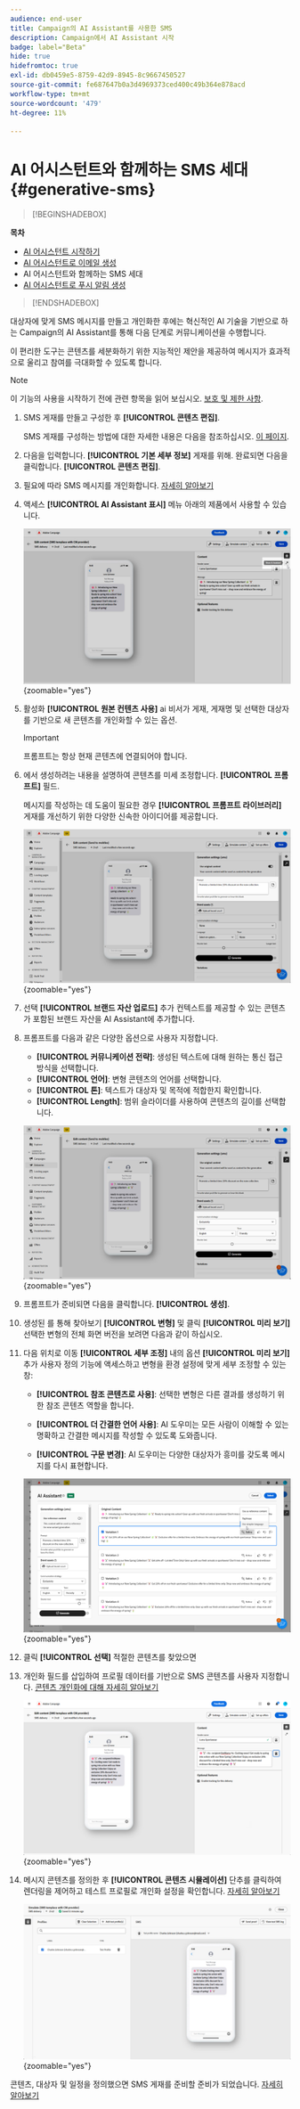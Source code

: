 ```yaml
---
audience: end-user
title: Campaign의 AI Assistant를 사용한 SMS
description: Campaign에서 AI Assistant 시작
badge: label="Beta"
hide: true
hidefromtoc: true
exl-id: db0459e5-8759-42d9-8945-8c9667450527
source-git-commit: fe687647b0a3d4969373ced400c49b364e878acd
workflow-type: tm+mt
source-wordcount: '479'
ht-degree: 11%

---
```


# AI 어시스턴트와 함께하는 SMS 세대 {#generative-sms}

>[!BEGINSHADEBOX]

**목차**

* [AI 어시스턴트 시작하기](generative-gs.md)
* [AI 어시스턴트로 이메일 생성](generative-content.md)
* AI 어시스턴트와 함께하는 SMS 세대
* [AI 어시스턴트로 푸시 알림 생성](generative-push.md)

>[!ENDSHADEBOX]

대상자에 맞게 SMS 메시지를 만들고 개인화한 후에는 혁신적인 AI 기술을 기반으로 하는 Campaign의 AI Assistant를 통해 다음 단계로 커뮤니케이션을 수행합니다.

이 편리한 도구는 콘텐츠를 세분화하기 위한 지능적인 제안을 제공하여 메시지가 효과적으로 울리고 참여를 극대화할 수 있도록 합니다.

>[!NOTE]
>
>이 기능의 사용을 시작하기 전에 관련 항목을 읽어 보십시오. [보호 및 제한 사항](generative-gs.md#generative-guardrails).

1. SMS 게재를 만들고 구성한 후 **[!UICONTROL 콘텐츠 편집]**.

   SMS 게재를 구성하는 방법에 대한 자세한 내용은 다음을 참조하십시오. [이 페이지](../sms/create-sms.md).

1. 다음을 입력합니다. **[!UICONTROL 기본 세부 정보]** 게재를 위해. 완료되면 다음을 클릭합니다. **[!UICONTROL 콘텐츠 편집]**.

1. 필요에 따라 SMS 메시지를 개인화합니다. [자세히 알아보기](../sms/content-sms.md)

1. 액세스 **[!UICONTROL AI Assistant 표시]** 메뉴 아래의 제품에서 사용할 수 있습니다.

   ![](assets/sms-genai-1.png){zoomable=&quot;yes&quot;}

1. 활성화 **[!UICONTROL 원본 컨텐츠 사용]** ai 비서가 게재, 게재명 및 선택한 대상자를 기반으로 새 콘텐츠를 개인화할 수 있는 옵션.

   >[!IMPORTANT]
   >
   > 프롬프트는 항상 현재 콘텐츠에 연결되어야 합니다.

1. 에서 생성하려는 내용을 설명하여 콘텐츠를 미세 조정합니다. **[!UICONTROL 프롬프트]** 필드.

   메시지를 작성하는 데 도움이 필요한 경우 **[!UICONTROL 프롬프트 라이브러리]** 게재를 개선하기 위한 다양한 신속한 아이디어를 제공합니다.

   ![](assets/sms-genai-2.png){zoomable=&quot;yes&quot;}

1. 선택 **[!UICONTROL 브랜드 자산 업로드]** 추가 컨텍스트를 제공할 수 있는 콘텐츠가 포함된 브랜드 자산을 AI Assistant에 추가합니다.

1. 프롬프트를 다음과 같은 다양한 옵션으로 사용자 지정합니다.

   * **[!UICONTROL 커뮤니케이션 전략]**: 생성된 텍스트에 대해 원하는 통신 접근 방식을 선택합니다.
   * **[!UICONTROL 언어]**: 변형 콘텐츠의 언어를 선택합니다.
   * **[!UICONTROL 톤]**: 텍스트가 대상자 및 목적에 적합한지 확인합니다.
   * **[!UICONTROL Length]**: 범위 슬라이더를 사용하여 콘텐츠의 길이를 선택합니다.

   ![](assets/sms-genai-3.png){zoomable=&quot;yes&quot;}

1. 프롬프트가 준비되면 다음을 클릭합니다. **[!UICONTROL 생성]**.

1. 생성된 를 통해 찾아보기 **[!UICONTROL 변형]** 및 클릭 **[!UICONTROL 미리 보기]** 선택한 변형의 전체 화면 버전을 보려면 다음과 같이 하십시오.

1. 다음 위치로 이동 **[!UICONTROL 세부 조정]** 내의 옵션 **[!UICONTROL 미리 보기]** 추가 사용자 정의 기능에 액세스하고 변형을 환경 설정에 맞게 세부 조정할 수 있는 창:

   * **[!UICONTROL 참조 콘텐츠로 사용]**: 선택한 변형은 다른 결과를 생성하기 위한 참조 콘텐츠 역할을 합니다.

   * **[!UICONTROL 더 간결한 언어 사용]**: AI 도우미는 모든 사람이 이해할 수 있는 명확하고 간결한 메시지를 작성할 수 있도록 도와줍니다.

   * **[!UICONTROL 구문 변경]**: AI 도우미는 다양한 대상자가 흥미를 갖도록 메시지를 다시 표현합니다.

   ![](assets/sms-genai-4.png){zoomable=&quot;yes&quot;}

1. 클릭 **[!UICONTROL 선택]** 적절한 콘텐츠를 찾았으면

1. 개인화 필드를 삽입하여 프로필 데이터를 기반으로 SMS 콘텐츠를 사용자 지정합니다. [콘텐츠 개인화에 대해 자세히 알아보기](../personalization/personalize.md)

   ![](assets/sms-genai-5.png){zoomable=&quot;yes&quot;}

1. 메시지 콘텐츠를 정의한 후 **[!UICONTROL 콘텐츠 시뮬레이션]** 단추를 클릭하여 렌더링을 제어하고 테스트 프로필로 개인화 설정을 확인합니다. [자세히 알아보기](../preview-test/preview-content.md)

   ![](assets/sms-genai-6.png){zoomable=&quot;yes&quot;}

콘텐츠, 대상자 및 일정을 정의했으면 SMS 게재를 준비할 준비가 되었습니다. [자세히 알아보기](../monitor/prepare-send.md)
